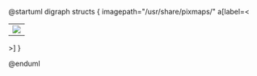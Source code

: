 @startuml
digraph structs {
    imagepath="/usr/share/pixmaps/"
    a[label=<<table><tr><td><img src="debian-logo.png"/></td></tr></table>>]
}

@enduml
